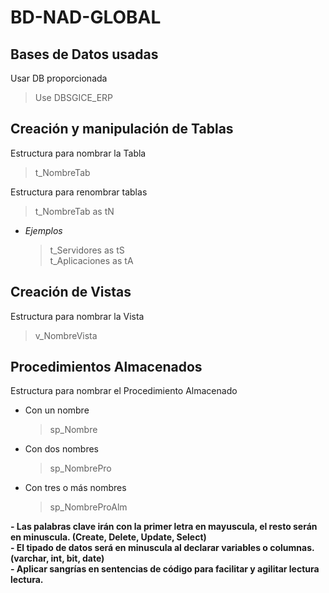 # BD-NAD-GLOBAL

## Bases de Datos usadas
Usar DB proporcionada
> Use DBSGICE_ERP

## Creación y manipulación de Tablas
Estructura para nombrar la Tabla
> t_NombreTab

Estructura para renombrar tablas
> t_NombreTab as tN
  
  - <em> Ejemplos </em>
    > t_Servidores as tS <br>
    > t_Aplicaciones as tA
  
## Creación de Vistas
Estructura para nombrar la Vista
> v_NombreVista

## Procedimientos Almacenados
Estructura para nombrar el Procedimiento Almacenado
- Con un nombre
  > sp_Nombre

- Con dos nombres
  > sp_NombrePro

- Con tres o más nombres
  > sp_NombreProAlm

<strong>
  - Las palabras clave irán con la primer letra en mayuscula, el resto serán en minuscula. (Create, Delete, Update, Select) <br>
  - El tipado de datos será en minuscula al declarar variables o columnas. (varchar, int, bit, date) <br>
  - Aplicar sangrías en sentencias de código para facilitar y agilitar lectura lectura. <br>
</strong>

